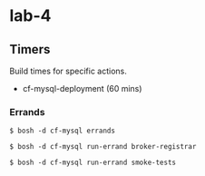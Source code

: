 # lab-4

## Timers

Build times for specific actions.

  * cf-mysql-deployment (60 mins)

### Errands



  ```
  $ bosh -d cf-mysql errands
  ```

  ```
  $ bosh -d cf-mysql run-errand broker-registrar
  ```

  ```
  $ bosh -d cf-mysql run-errand smoke-tests
  ```
